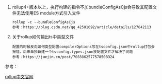 1. rollup4+版本以上，执行构建的指令不加bundleConfigAsCjs会导致其配置文件无法使用ES module方式引入文件

   ```
   rollup -c --bundleConfigAsCjs
   参考：https://blog.csdn.net/qq_42501092/article/details/127842113
   ```

2. 关于rollup如何输出ts中类型文件

   ```
   配置的时候反向如何类型配置compilerOptions写在tsconfig.json中rollup打包会报错，后来单独新建一个tsconfig.types.json放配置文件才解决了问题
   参考：https://juejin.cn/post/7083862577578508324
   ```

参考：

[rollup中文官网](https://www.rollupjs.com/)